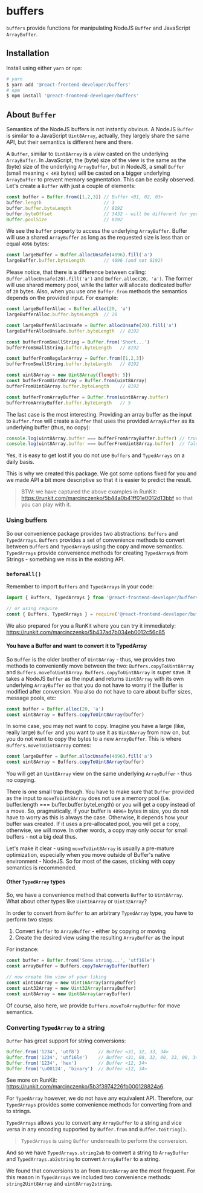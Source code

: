 # buffers

`buffers` provide functions for manipulating NodeJS `Buffer` and JavaScript `ArrayBuffer`.

## Installation

Install using either `yarn` or `npm`:

```bash
# yarn
$ yarn add '@react-frontend-developer/buffers'
# npm
$ npm install '@react-frontend-developer/buffers'
```

## About `Buffer`

Semantics of the NodeJS buffers is not instantly obvious. A NodeJS `Buffer` is similar to a JavaScript
`Uint8Array`, actually, they largely share the same API, but their semantics is different here and there.

A `Buffer`, similar to `Uint8Array` is a *view* casted on the underlying `ArrayBuffer`. In JavaScript, the (byte) size of the view is the same as the (byte) size of the underlying `ArrayBuffer`, but in NodeJS, a small `Buffer` (small meaning `< 4KB` bytes) will be casted on a bigger underlying `ArrayBuffer` to prevent memory segmentation. This can be easily observed. Let's create a `Buffer` with just a couple of elements:

```javascript
const buffer = Buffer.from([1,2,3]) // Buffer <01, 02, 03>
buffer.length                       // 3
buffer.buffer.byteLength            // 8192
buffer.byteOffset                   // 3432 - will be different for you
Buffer.poolSize                     // 8192
```

We see the `buffer` property to access the underlying `ArrayBuffer`. Buffer will use a shared `ArrayBuffer` as long as the requested size is less than or equal `4096` bytes:

```javascript
const largeBuffer = Buffer.allocUnsafe(4096).fill('a')
largeBuffer.buffer.byteLength       // 4096 (and not 8192)
```

Please notice, that there is a difference between calling: `Buffer.allocUnsafe(20).fill('a')` and `Buffer.alloc(20, 'a')`. The former will use shared memory pool, while the latter will allocate dedicated
buffer of `20` bytes. Also, when you use one `Buffer.from` methods the semantics depends on the provided input. For example:

```javascript
const largeBufferAlloc = Buffer.alloc(20, 'a')
largeBufferAlloc.buffer.byteLength  // 20

const largeBufferAllocUnsafe = Buffer.allocUnsafe(20).fill('a')
largeBufferAllocUnsafe.buffer.byteLength  // 8192

const bufferFromSmallString = Buffer.from('Short...')
bufferFromSmallString.buffer.byteLength   // 8192

const bufferFromRegularArray = Buffer.from([1,2,3])
bufferFromSmallString.buffer.byteLength   // 8192

const uint8Array = new Uint8Array({length: 5})
const bufferFromUint8Array = Buffer.from(uint8Array)
bufferFromUint8Array.buffer.byteLength    // 8192

const bufferFromArrayBuffer = Buffer.from(uint8Array.buffer)
bufferFromArrayBuffer.buffer.byteLength   // 5
```

The last case is the most interesting. Providing an array buffer as the input to `Buffer.from` will create a `Buffer` that uses the provided `ArrayBuffer` as its underlying buffer (thus, no copy):

```javascript
console.log(uint8Array.buffer === bufferFromArrayBuffer.buffer) // true
console.log(uint8Array.buffer === bufferFromUint8Array.buffer)  // false
```

Yes, it is easy to get lost if you do not use `Buffers` and `TypedArrays` on a daily basis.

This is why we created this package. We got some options fixed for you and we made API a bit more descriptive so that it is easier to predict the result.

> BTW: we have captured the above examples in RunKit: https://runkit.com/marcinczenko/5b44a0b41ff01e0012d13bbf so that you can play with it.

### Using buffers

So our convenience package provides two abstractions: `Buffers` and `TypedArrays`. `Buffers` provides a set of convenience methods to convert between `Buffer`s and `TypedArray`s using the copy and move semantics. `TypedArrays` provide convenience methods for creating `TypedArray`s from Strings - something we miss in the existing API.

### `beforeAll()`

Remember to import `Buffers` and `TypedArrays` in your code:

```javascript
import { Buffers, TypedArrays } from '@react-frontend-developer/buffers'

// or using require
const { Buffers, TypedArrays } = require('@react-frontend-developer/buffers')
```

We also prepared for you a RunKit where you can try it immediately: https://runkit.com/marcinczenko/5b437ad7b034eb0012c56c85

#### You have a Buffer and want to convert it to TypedArray

So `Buffer` is the older brother of `Uint8Array` - thus, we provides two methods to conveniently move between the two: `Buffers.copyToUint8Array` and `Buffers.moveToUint8Array`. `Buffers.copyToUint8Array` is super save. It takes a NodeJS `Buffer` as the input and returns `Uint8Array` with its own underlying `ArrayBuffer` so that you do not have to worry if the Buffer is modified after conversion. You also do not have to care about buffer sizes, message pools, etc:

```javascript
const buffer = Buffer.alloc(20, 'a')
const uint8Array = Buffers.copyToUint8Array(buffer)
```

In some case, you may not want to copy. Imagine you have a large (like, really large) `Buffer` and you want to use it as `Uint8Array` from now on, but you do not want to copy the bytes to a new `ArrayBuffer`. This is where `Buffers.moveToUint8Array` comes:

```javascript
const largeBuffer = Buffer.allocUnsafe(4096).fill('a')
const uint8Array = Buffers.copyToUint8Array(buffer)
```

You will get an `Uint8Array` view on the same underlying `ArrayBuffer` - thus no copying.

There is one small trap though. You have to make sure that `Buffer` provided as the input to `moveToUint8Array` does not use a memory pool (i.e. buffer.length === buffer.buffer.byteLength) or you will get a copy instead of a move. So, pragmatically, if your buffer is `4096+` bytes in size, you do not have to worry as this is always the case. Otherwise, it depends how your buffer was created. If it uses a pre-allocated pool, you will get a copy, otherwise, we will move. In other words, a copy may only occur for small buffers - not a big deal thus.

Let's make it clear - using `moveToUint8Array` is usually a pre-mature optimization, especially when you move outside of Buffer's native environment - NodeJS. So for most of the cases, sticking with copy semantics is recommended.

#### Other `TypedArray` types

So, we have a convenience method that converts `Buffer` to `Uint8Array`. What about other types like `Uint16Array` or `Uint32Array`?

In order to convert from `Buffer` to an arbitrary `TypedArray` type, you have to perform two steps:

1. Convert `Buffer` to `ArrayBuffer` - either by copying or moving
2. Create the desired view using the resulting `ArrayBuffer` as the input

For instance:

```javascript
const buffer = Buffer.from('Some string...', 'utf16le')
const arrayBuffer = Buffers.copyToArrayBuffer(buffer)

// now create the view of your liking
const uint16Array = new Uint16Array(arrayBuffer)
const uint32Array = new Uint32Array(arrayBuffer)
const uint8Array = new Uint8Array(arrayBuffer)
```

Of course, also here, we provide `Buffers.moveToArrayBuffer` for move semantics.

### Converting `TypedArray` to a string

`Buffer` has great support for string conversions:

```javascript
Buffer.from('1234', 'utf8')       // Buffer <31, 32, 33, 34>
Buffer.from('1234', 'utf16le')    // Buffer <31, 00, 32, 00, 33, 00, 34, 00>
Buffer.from('1234', 'hex')        // Buffer <12, 34>
Buffer.from('\u00124', 'binary')  // Buffer <12, 34>
```

See more on RunKit: https://runkit.com/marcinczenko/5b3f3974226fb000128824a6.

For `TypedArray` however, we do not have any equivalent API. Therefore, our `TypedArrays` provides some convenience methods for converting from and to strings.

`TypedArrays` allows you to convert any `ArrayBuffer` to a string and vice versa in any encoding supported by `Buffer.from` and `Buffer.toString()`.

> `TypedArrays` is using `Buffer` underneath to perform the conversion.

And so we have `TypedArrays.string2ab` to convert a string to `ArrayBuffer` and `TypedArrays.ab2string` to convert `ArrayBuffer` to a string.

We found that conversions to an from `Uint8Array` are the most frequent. For this reason in `TypedArrays` we included two convenience methods: `string2Uint8Array` and `uint8Array2string`.
